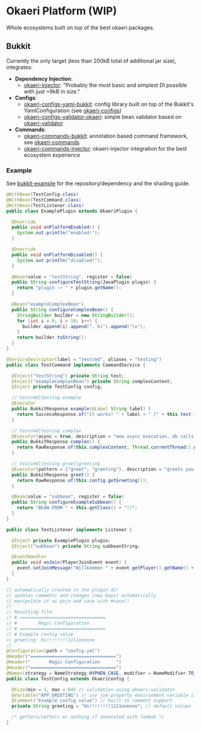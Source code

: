# Okaeri Platform (WIP)

Whole ecosystems built on top of the best okaeri packages.

## Bukkit

Currently the only target (less than 200kB total of additional jar size), integrates:

- **Dependency Injection**:
  - [okaeri-injector](https://github.com/OkaeriPoland/okaeri-injector): "Probably the most basic and simplest DI possible with just ~9kB in size."
- **Configs**:
  - [okaeri-configs-yaml-bukkit](https://github.com/OkaeriPoland/okaeri-configs/tree/master/yaml-bukkit): config library built on top of the Bukkit's YamlConfiguration (see [okaeri-configs](https://github.com/OkaeriPoland/okaeri-configs))
  - [okaeri-configs-validator-okaeri](https://github.com/OkaeriPoland/okaeri-configs/tree/master/validator-okaeri): simple bean validator based on [okaeri-validator](https://github.com/OkaeriPoland/okaeri-validator)
- **Commands**:
  - [okaeri-commands-bukkit](https://github.com/OkaeriPoland/okaeri-commands/tree/master/bukkit): annotation based command framework, see [okaeri-commands](https://github.com/OkaeriPoland/okaeri-commands)
  - [okaeri-commands-injector](https://github.com/OkaeriPoland/okaeri-commands/tree/master/injector): okaeri-injector integration for the best ecosystem experience

### Example

See [bukkit-example](https://github.com/OkaeriPoland/okaeri-platform/tree/master/bukkit-example) for the repository/dependency and the shading guide.

```java
@WithBean(TestConfig.class)
@WithBean(TestCommand.class)
@WithBean(TestListener.class)
public class ExamplePlugin extends OkaeriPlugin {

  @Override
  public void onPlatformEnabled() {
    System.out.println("enabled!");
  }

  @Override
  public void onPlatformDisabled() {
    System.out.println("disabled!");
  }

  @Bean(value = "testString", register = false)
  public String configureTestString(JavaPlugin plugin) {
    return "plugin -> " + plugin.getName();
  }

  @Bean("exampleComplexBean")
  public String configureComplexBean() {
    StringBuilder builder = new StringBuilder();
    for (int i = 0; i < 10; i++) {
      builder.append(i).append(". hi").append("\n");
    }
    return builder.toString();
  }
}
```

```java
@ServiceDescriptor(label = "testcmd", aliases = "testing")
public class TestCommand implements CommandService {

  @Inject("testString") private String test;
  @Inject("exampleComplexBean") private String complexContent;
  @Inject private TestConfig config;

  // testcmd|testing example
  @Executor
  public BukkitResponse example(@Label String label) {
    return SuccessResponse.of("It works! " + label + " [" + this.test + "]");
  }

  // testcmd|testing complex
  @Executor(async = true, description = "wow async execution, db calls go brrr")
  public BukkitResponse complex() {
    return RawResponse.of(this.complexContent, Thread.currentThread().getName());
  }

  // testcmd|testing greet|greeting
  @Executor(pattern = {"greet", "greeting"}, description = "greets you :O")
  public BukkitResponse greet() {
    return RawResponse.of(this.config.getGreeting());
  }

  @Bean(value = "subbean", register = false)
  public String configureExampleSubbean() {
    return "BEAN FROM " + this.getClass() + "!!";
  }
}
```

```java
public class TestListener implements Listener {

  @Inject private ExamplePlugin plugin;
  @Inject("subbean") private String subbeanString;

  @EventHandler
  public void onJoin(PlayerJoinEvent event) {
    event.setJoinMessage("Willkommen " + event.getPlayer().getName() + "! " + this.plugin.getName() + " is working!\n" + this.subbeanString);
  }
}
```

```java
// automatically created in the plugin dir
// updates comments and changes (new keys) automatically
// manipulate it as pojo and save with #save()
//
// Resulting file:
// # ================================
// #        Magic Configuration
// # ================================
// # Example config value
// greeting: Hi!!!!!!!!1111oneone
//
@Configuration(path = "config.yml")
@Header("================================")
@Header("       Magic Configuration      ")
@Header("================================")
@Names(strategy = NameStrategy.HYPHEN_CASE, modifier = NameModifier.TO_LOWER_CASE)
public class TestConfig extends OkaeriConfig {

  @Size(min = 1, max = 64) // validation using okaeri-validator
  @Variable("APP_GREETING") // use jvm property environment variable if available
  @Comment("Example config value") // built-in comment support
  private String greeting = "Hi!!!!!!!!1111oneone"; // default values

  /* getters/setters or nothing if annotated with lombok */
}
```
